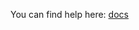 You can find help here: [docs](https://www.devmedia.com.br/como-criar-um-chat-multithread-com-socket-em-java/33639)